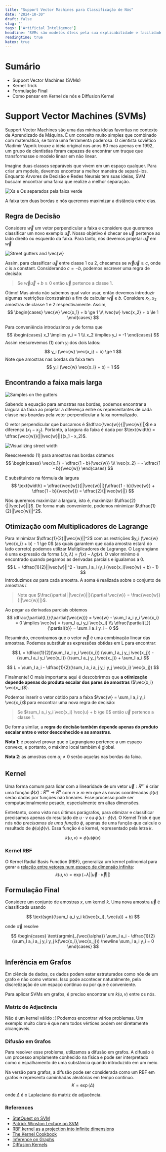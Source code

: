 ```yaml
---
title: "Support Vector Machines para Classificação de Nós"
date: "2024-10-30"
draft: false
slug: ''
tags: ['Artificial Inteligence']
headline: 'SVMs são modelos úteis pela sua explicabilidade e facilidade de uso. O objetivo é entender como o Kernel Trick pode ser utilizado para classificar nós em grafos.'
readingtime: true
katex: true
---
```


# Sumário 
- Support Vector Machines (SVMs)
- Kernel Trick
- Formulação Final
- Como pensar em Kernel de nós e Diffusion Kernel

# Support Vector Machines (SVMs)
Support Vector Machines são uma das minhas ideias favoritas no contexto de Aprendizado de Máquina. É um conceito muito simples que combinado com matemática, se torna uma ferramenta poderosa. O cientista soviético Vladimir Vapnik trouxe a ideia original nos anos 60 mas apenas em 1992, um grupo de cientistias foram capazes de encontrar um truque que transformasse o modelo linear em não linear.

Imagine duas classes separáveis que vivem em um espaço qualquer. Para criar um modelo, devemos encontrar a melhor maneira de separá-los. Enquanto Árvores de Decisão e Redes Neurais tem suas ideias, SVM buscam encontrar uma faixa que realize a melhor separação.

![Xs e Os separados pela faixa verde](../img/svm_intro.png)

A faixa tem duas bordas e nós queremos maximizar a distância entre elas.

## Regra de Decisão
Considere $\vec{w}$ um vetor perpendicular a faixa e considere que queremos classificar um novo exemplo $\vec{u}$.
Nosso objetivo é checar se $\vec{u}$ pertence ao lado direito ou esquerdo da faixa. Para tanto, nós devemos projetar $\vec{u}$ em $\vec{w}$

![Street gutters and $\vec{w}$](../img/svm.png)

Assim, para classificar $\vec{u}$ entre classe 1 ou 2, checamos se $\vec{w} \vec{u} \ge c$, onde $c$ is a constant. Considerando $c=-b$, podemos escrever uma regra de decisão:

> Se $\vec{w} \vec{u} + b \ge 0$ então $\vec{u}$ pertence a classe 1.

Ótimo! Mas ainda não sabemos qual valor usar, então devemos introduzir algumas restrições (constraints) a fim de calcular $\vec{w}$ e $b$.
Considere $x_1$, $x_2$ amostras de classe 1 e 2 respectivamente. Assim,
$$
\begin{cases}
    \vec{w} \vec{x_1} + b \ge 1 \\\
    \vec{w} \vec{x_2} + b \le 1
\end{cases}
$$

Para conveniência introduzimos $y$ de forma que 
$$
\begin{cases}
    x_1 \implies y_i = 1 \\\
    x_2 \implies y_i = -1
\end{cases}
$$
Assim reescrevemos (1) com $y_i$ dos dois lados:
$$
    y_i (\vec{w} \vec{x_i} + b) \ge 1 
$$
Note que amostras nas bordas da faixa tem
$$
    y_i (\vec{w} \vec{x_i} + b) = 1
$$

## Encontrando a faixa mais larga

![Samples on the gutters](../img/gutter_samples.png)

Sabendo a equação para amostras nas bordas, podemos encontrar a largura da faixa ao projetar a diferença entre os representantes de cada classe nas boardas pela vetor perpendicular a faixa normalizado. 

O vetor perpendicular que buscamos é $\dfrac{\vec{w}}{||\vec{w}||}$ e a diferença $(x_1 - x_2)$. Portanto, a largura da faixa é dada por $\text{width} = \dfrac{\vec{w}}{||\vec{w}||}(x_1 - x_2)$.

![Visualizing street width](../img/street_width.png)

Reescrevendo (1) para amostras nas bordas obtemos
$$
\begin{cases}
    \vec{x_1} = \dfrac{1 - b}{\vec{w}} \\\
    \vec{x_2} = - \dfrac{1 - b}{\vec{w}}
\end{cases}
$$

E substituindo na fórmula da largura
$$
    \text{width} = \dfrac{\vec{w}}{||\vec{w}||}(\dfrac{1 - b}{\vec{w}} + \dfrac{1 - b}{\vec{w}}) = \dfrac{2}{||\vec{w}||}
$$

Nós queremos maximizar a largura, isto é, maximizar $\dfrac{2}{||\vec{w}||}$. De forma mais conveniente, podemos minimizar $\dfrac{1}{2}||\vec{w}||^2$.

## Otimização com Multiplicadores de Lagrange
Para minimizar $\dfrac{1}{2}||\vec{w}||^2$ com as restrições $y_i (\vec{w} \vec{x_i} + b) - 1 \ge 0$ (as quais garantem que cada amostra estará do lado correto) podemos utilizar Multiplicadores de Lagrange.
O Lagrangiano é uma expressão da forma $L(x, \lambda) = f(x) - \lambda g(x)$. O valor mínimo é encontrado quando pegamos as derivadas parciais e igualamos a 0.
$$
    L = \dfrac{1}{2}||\vec{w}||^2 - \sum_l a_i (y_i (\vec{x_i}\vec{w} + b) - 1) 
$$
Introduzimos $\alpha s$ para cada amostra. A soma é realizada sobre o conjunto de amostras $l$. 

> Note que $\frac{\partial ||\vec{w}||}{\partial \vec{w}} = \frac{\vec{w}}{||\vec{w}||}$. 

Ao pegar as derivadas parciais obtemos
$$
\dfrac{\partial{L}}{\partial{\vec{w}}} = \vec{w} - \sum_l a_i y_i \vec{x_i} = 0 \implies \vec{w} = \sum_l a_i y_i \vec{x_i} \\\
\dfrac{\partial{L}}{\partial{b}} = \sum_l a_i y_i = 0
$$

Resumindo, encontramos que o vetor $\vec{w}$ é uma combinação linear das amostras. Podemos substituir as expressões obtidas em L para encontrar:

$$
L = \dfrac{1}{2}(\sum_l a_i y_i \vec{x_i}) (\sum_l a_j y_j \vec{x_j}) - (\sum_l a_i y_i \vec{x_i}) (\sum_l a_j y_j \vec{x_j}) + \sum_l a_i 
$$

$$
L = \sum_l a_i - \dfrac{1}{2}(\sum_l a_i a_j y_i y_j \vec{x_i} \vec{x_j})
$$

Finalmente! O mais importante aqui é descobrirmos que **a otimização depende apenas do produto escalar dos pares de amostras** ($\vec{x_i} \vec{x_j}$). 

Podemos inserir o vetor obtido para a faixa $\vec{w} = \sum_l a_i y_i \vec{x_i}$ para encontrar uma nova regra de decisão:

> Se $\sum_l a_i y_i \vec{x_i} \vec{u} + b \ge 0$ então $\vec{u}$ pertence a classe 1.

De forma similar, a **regra de decisão também depende apenas do produto escalar entre o vetor desconhecido e as amostras**.

**Nota 1**: é possível provar que o Lagrangiano pertence a um espaço convexo, e portanto, o máximo local também é global.

**Nota 2**: as amostras com $\alpha_i \ne 0$ serão aquelas nas bordas da faixa.

## Kernel
Uma forma comum para lidar com a linearidade de um vetor 
$\vec{u}: R^m$
é criar uma função 
$\phi(x): R^m \rightarrow R^n$ 
com $n \ge m$ em que as novas coordenadas $\phi(u)$ serão dadas por funções não lineares. Esse processo pode ser computacionalmente pesado, especialmente em altas dimensões.

Entretanto, como visto nos últimos parágrafos, para otimizar e classificar precisamos apenas do resultado de $u\cdot v$ ou $\phi(u)\cdot \phi(v)$. O Kernel Trick é que nós *não precisamos de uma função $\phi$*, apenas de uma função que calcule o resultado de $\phi(u)\phi(v)$. Essa função é o kernel, representado pela letra $k$.

$$
k(u,v)=\phi(u)\phi(v)
$$

### Kernel RBF

O Kernel Radial Basis Function (RBF), generaliza um kernel polinomial para gerar a [relação entre vetores num espaço de dimensão infinita](https://pages.cs.wisc.edu/~matthewb/pages/notes/pdf/svms/RBFKernel.pdf):
$$
k(u,v)=\exp{(-\lambda ||\vec{u} \cdot \vec{v}||)}
$$

## Formulação Final
Considere um conjunto de amostras $x$, um kernel $k$. Uma nova amostra $\vec{u}$ é classificada usando

$$
\text{sgn}(\sum_l a_i y_i k(\vec{x_i}, \vec{u}) + b)
$$

onde $\vec{\alpha}$ resolve

$$
\begin{cases}
\text{argmin}_{\vec{\alpha}} 
\sum_l a_i - \dfrac{1}{2}(\sum_l a_i a_j y_i y_j k(\vec{x_i},\vec{x_j})) \newline
\sum_l a_i y_i = 0
\end{cases}
$$

## Inferência em Grafos
Em ciência de dados, os dados podem estar estruturados como nós de um grafo e não como vetores. Isso pode acontecer naturalmente, pela discretização de um espaço contínuo ou por que é conveniente.

Para aplicar SVMs em grafos, é preciso encontrar um $k(u, v)$ entre os nós.

### Matriz de Adjacência
Não é um kernel válido :( Podemos encontrar vários problemas. Um exemplo muito claro é que nem todos vértices podem ser diretamente alcançáveis.

### Difusão em Grafos
Para resolver esse problema, utilizamos a difusão em grafos. A difusão é um processo amplamente conhecido na física e pode ser interpretado como o espalhamento de uma substância quando introduzido em um meio. 

Na versão para grafos, a difusão pode ser considerada como um RBF em grafos e representa caminhadas aleatórias em tempo contínuo. 
$$
K=\exp (\Delta)
$$

onde $\Delta$ é o Laplaciano da matriz de adjacência. 


### References
- [StatQuest on SVM](https://www.youtube.com/watch?v=efR1C6CvhmE&)
- [Patrick Winston Lecture on SVM](https://www.youtube.com/watch?v=_PwhiWxHK8o)
- [RBF kernel as a projection into infinite dimensions](https://pages.cs.wisc.edu/~matthewb/pages/notes/pdf/svms/RBFKernel.pdf)
- [The Kernel Cookbook](https://www.cs.toronto.edu/~duvenaud/cookbook/)
- [Inference on Graphs](https://members.cbio.mines-paristech.fr/~jvert/talks/040206insead/insead.pdf)
- [Diffusion Kernels](https://people.cs.uchicago.edu/~risi/papers/KondorVert04.pdf)